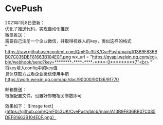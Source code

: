 # CvePush
2021年1月8日更新：<br>
优化了推送代码，实现自动化推送<br>
微信推送：<br>
需要自己注册一个企业微信，并取得机器人的key，类似这样的格式<br>
“<br>
https://raw.githubusercontent.com/QmF0c3UK/CvePush/main/A13B9F836BB07C035DEF81663B104E0F.png
wx_url = "https://qyapi.weixin.qq.com/cgi-bin/webhook/send?key=********-****-****-****-0*********7"<br>
”<br>
将key填入config中的key值<br>
具体获取方式看企业微信使用手册<br>
https://work.weixin.qq.com/api/doc/90000/90136/91770<br>

邮箱推送：<br>
根据配置文件，设置好邮箱相关参数即可<br>

效果如下：
![Image text](https://github.com/QmF0c3UK/CvePush/blob/main/A13B9F836BB07C035DEF81663B104E0F.png）
